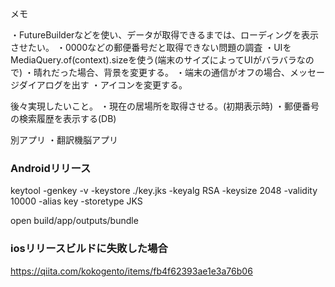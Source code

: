 メモ

・FutureBuilderなどを使い、データが取得できるまでは、ローディングを表示させたい。
・0000などの郵便番号だと取得できない問題の調査
・UIをMediaQuery.of(context).sizeを使う(端末のサイズによってUIがバラバラなので)
・晴れだった場合、背景を変更する。
・端末の通信がオフの場合、メッセージダイアログを出す
・アイコンを変更する。

後々実現したいこと。
・現在の居場所を取得させる。(初期表示時)
・郵便番号の検索履歴を表示する(DB)


別アプリ
・翻訳機脳アプリ


### Androidリリース

keytool -genkey -v -keystore ./key.jks -keyalg RSA -keysize 2048 -validity 10000 -alias key -storetype JKS

open build/app/outputs/bundle



### iosリリースビルドに失敗した場合

https://qiita.com/kokogento/items/fb4f62393ae1e3a76b06







